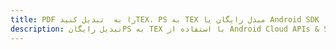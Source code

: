 ---title: PDF را به  تبدیل کنیدTEX، PS به TEX مبدل رایگان یا Android SDKdescription: تبدیل رایگانPS به TEX با استفاده از Android Cloud APIs & SDK همچنین اسناد PDF را در Cloud ایجاد، ویرایش و رندر کنید.---